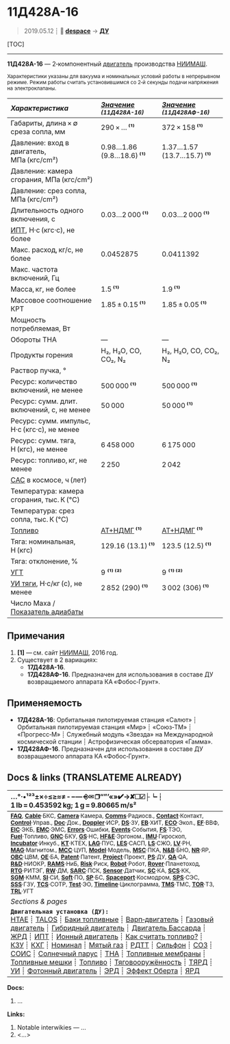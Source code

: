 # 11Д428А-16
> 2019.05.12 ┊ **🚀 [despace](index.md)** → **[ДУ](ps.md)**

[TOC]

---

**11Д428А-16** — 2‑компонентный [двигатель](ps.md) производства [НИИМАШ](03_niimash.md).

<small>

Характеристики указаны для вакуума и номинальных условий работы в непрерывном режиме. Режим работы считать установившимся со 2‑й секунды подачи напряжения на электроклапаны.

|*Характеристика*|*[Значение](si.md) <small>(11Д428А-16)</small>*|*[Значение](si.md) <small>(11Д428АФ-16)</small>*|
|:--|:--|:--|
|Габариты, длина × ∅ среза сопла, мм  |  290 × … **⁽¹⁾**  |  372 × 158 **⁽¹⁾**  |
|Давление: вход в двигатель, МПа (кгс/cm²)  | 0.98…1.86<br> (9.8…18.6) **⁽¹⁾**  | 1.37…1.57<br> (13.7…15.7) **⁽¹⁾**  |
|Давление: камера сгорания, МПа (кгс/cm²)  |  |  |
|Давление: срез сопла, МПа (кгс/cm²)  |  |  |
|Длительность одного включения, с  |  0.03…2 000 **⁽¹⁾**  | 0.03…2 000 **⁽¹⁾**|
|[ИПТ](ing.md), Н·с (кгс·с), не более  |  |  |
|Макс. расход, кг/с, не более  | 0.0452875  | 0.0411392  |
|Макс. частота включений, Гц  |  |  |
|Масса, кг, не более  |  1.5 **⁽¹⁾**  |  1.9 **⁽¹⁾**  |
|Массовое соотношение КРТ  |  1.85 ± 0.15 **⁽¹⁾**  |  1.85 ± 0.05 **⁽¹⁾**  |
|Мощность потребляемая, Вт  |  |  |
|Обороты ТНА  |—|—|
|Продукты горения  |  H₂, H₂O, CO, CO₂, N₂  | H₂, H₂O, CO, CO₂, N₂ |
|Раствор пучка, °  |  |  |
|Ресурс: количество включений, не менее  | 500 000 **⁽¹⁾**  | 500 000 **⁽¹⁾**|
|Ресурс: сумм. длит. включений, c, не менее  | 50 000  | 50 000 **⁽¹⁾**  |
|Ресурс: сумм. импульс, Н·с (кгс·с), не менее  |   |
|Ресурс: сумм. тяга, Н (кгс), не менее  | 6 458 000  | 6 175 000  |
|Ресурс: топливо, кг, не менее  | 2 250  | 2 042  |
|[САС](lifetime.md) в космосе, ч (лет)  |  |  |
|Температура: камера сгорания, тыс. К (°C)  |  |  |
|Температура: срез сопла, тыс. К (°C)  |  |  |
|[Топливо](fuel.md)  |  [АТ+НДМГ](at_plus.md) **⁽¹⁾**  | [АТ+НДМГ](at_plus.md) **⁽¹⁾**|
|Тяга: номинальная, Н (кгс)  |  129.16 (13.1) **⁽¹⁾**  |  123.5 (12.5) **⁽¹⁾**  |
|Тяга: отклонение, %  |  |  |
|[УГТ](trl.md)| 9 **⁽¹⁾ ⁽²⁾**| 9 **⁽¹⁾ ⁽²⁾**|
|[УИ тяги](isp.md), Н·с/кг (с), не менее  |  2 852 (290) **⁽¹⁾**  |  3 002 (306) **⁽¹⁾**  |
|Число Маха / [Показатель адиабаты](heat_cr.md)  |  |  |

</small>



<p style="page-break-after:always"> </p>

## Примечания
   1. **[1]** — см. сайт [НИИМАШ](03_niimash.md), 2016 год.
   1. Существует в 2 вариациях:
      - **17Д428А-16**.
      - **17Д428АФ-16**. Предназначен для использования в составе ДУ возвращаемого аппарата КА «Фобос‑Грунт».



## Применяемость
   - **17Д428А-16**: Орбитальная пилотируемая станция «Салют» ┊ Орбитальная пилотируемая станция «Мир» ┊ «Союз‑ТМ» ┊ «Прогресс‑М» ┊ Служебный модуль «Звезда» на Международной космической станции ┊ Астрофизическая обсерватория «Гамма».
   - **17Д428АФ-16**. Предназначен для использования в составе ДУ возвращаемого аппарата КА «Фобос‑Грунт».



<p style="page-break-after:always"> </p>

## Docs & links (TRANSLATEME ALREADY)
|…°·•¹²³±×÷≤≥≈≠ ‑ −— ⎆✉ ❐“”’«»✔→✘☐☑├┕┆ 1 lb = 0.453592 kg; 1 g = 9.80665 m/s²|
|:--|
|<small>**[FAQ](faq.md)**, **[Cable](cable.md)**·БКС, **[Camera](camera.md)**·Камера, **[Comms](comms.md)**·Радиосв., **[Contact](contact.md)**·Контакт, **[Control](control.md)**·Управ., **[Doc](doc.md)**·Док., **[Doppler](doppler.md)**·ИСР, **[DS](ds.md)**·ЗУ, **[EB](eb.md)**·ХИТ, **[ECO](ecology.md)**·Экол., **[EF](ef.md)**·ВВФ, **[ElC](elc.md)**·ЭКБ, **[EMC](emc.md)**·ЭМС, **[Errors](error.md)**·Ошибки, **[Events](event.md)**·События, **[FS](fs.md)**·ТЭО, **[Fuel](fuel.md)**·Топливо, **[GNC](gnc.md)**·БКУ, **[GS](scs.md)**·НС, **[HF&E](hfe.md)**·Эргоном., **[IMU](imu.md)**·Гироскоп, **[Incubator](incubator.md)**·Инкуб., **[KT](kt.md)**·КТЕХ, **[LAG](lag.md)**·ПУC, **[LES](les.md)**·САСП, **[LS](ls.md)**·СЖО, **[LV](lv.md)**·РН, **[MAG](mag.md)**·Магнитом., **[MCC](mcc.md)**·ЦУП, **[Model](model.md)**·Модель, **[MSC](sc.md)**·ПКА, **[N&B](nnb.md)**·БНО, **[NR](nr.md)**·ЯР, **[OBC](obc.md)**·ЦВМ, **[OE](oe.md)**·БА, **[Patent](патент.md)**·Патент, **[Project](project.md)**·Проект, **[PS](ps.md)**·ДУ, **[QA](quality.md)**·QA, **[R&D](rnd.md)**·НИОКР, **[RAMS](rams.md)**·НиБ, **[Risk](risk.md)**·Риск, **[Robot](robotics.md)**·Робот, **[Rover](rover.md)**·Планетоход, **[RTG](rtg.md)**·РИТЭГ, **[RW](rw.md)**·ДМ, **[SARC](sarc.md)**·ПСК, **[Sensor](sensor.md)**·Датчик, **[SC](sc.md)**·КА, **[SCS](scs.md)**·КК, **[SGM](sgm.md)**·КММ, **[SI](si.md)**·СИ, **[Soft](soft.md)**·ПО, **[SP](sp.md)**·БС, **[Spaceport](spaceport.md)**·Космодром, **[SPS](sps.md)**·СЭС, **[SSS](sss.md)**·ГЗУ, **[TCS](tcs.md)**·СОТР, **[Test](test.md)**·ЭО, **[Timeline](timeline.md)**·Циклограмма, **[TMS](tms.md)**·ТМС, **[TOR](tor.md)**·ТЗ, **[TRL](trl.md)**·УГТ</small>|
|*Sections & pages*|
|**`Двигательная установка (ДУ):`**<br> [HTAE](htae.md) ┊ [TALOS](talos.md) ┊ [Баки топливные](fuel_tank.md) ┊ [Варп‑двигатель](warp_drive.md) ┊ [Газовый двигатель](cgt.md) ┊ [Гибридный двигатель](гбрд.md) ┊ [Двигатель Бассарда](bussard_ramjet.md) ┊ [ЖРД](lpr.md) ┊ [ИПТ](ing.md) ┊ [Ионный двигатель](иод.md) ┊ [Как считать топливо?](si.md) ┊ [КЗУ](cinu.md) ┊ [КХГ](cgs.md) ┊ [Номинал](nominal.md) ┊ [Мятый газ](exhsteam.md) ┊ [РДТТ](spr.md) ┊ [Сильфон](сильфон.md) ┊ [СОЗ](соз.md) ┊ [СОИС](соис.md) ┊ [Солнечный парус](солнечный_парус.md) ┊ [ТНА](turbopump.md) ┊ [Топливные мембраны](топливные_мембраны.md) ┊ [Топливные мешки](топливные_мешки.md) ┊ [Топливо](fuel.md) ┊ [Тяговооружённость](ttwr.md) ┊ [ТЯРД](тярд.md) ┊ [УИ](isp.md) ┊ [Фотонный двигатель](фотонный_двигатель.md) ┊ [ЭРД](epsp.md) ┊ [Эффект Оберта](oberth_eff.md) ┊ [ЯРД](ntr.md) |

**Docs:**

   1. …

**Links:**

   1. Notable interwikies — …
   1. <…>
